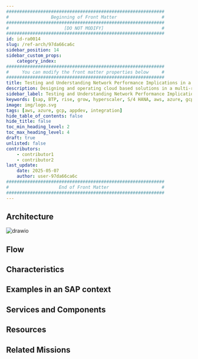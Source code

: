 ```yaml
---
############################################################
#                Beginning of Front Matter                 #
############################################################
#                     [DO NOT MODIFY]                      #
############################################################
id: id-ra0014
slug: /ref-arch/97da66ca6c
sidebar_position: 14
sidebar_custom_props:
    category_index:
############################################################
#     You can modify the front matter properties below     #
############################################################
title: Testing and Understanding Network Performance Implications in a Multi Regional Solution Setup
description: Designing and operating cloud based solutions in a multi-regional setup are technically  advanced tasks. The solution and application design, usage of different network providers and last but not least the geographical placement of services have an impact on the overall performance.
sidebar_label: Testing and Understanding Network Performance Implications in a Multi Regional Solution Setup
keywords: [sap, BTP, rise, grow, hyperscaler, S/4 HANA, aws, azure, gcp, odata, privatelink, wan, internet]
image: img/logo.svg
tags: [aws, azure, gcp, appdev, integration]
hide_table_of_contents: false
hide_title: false
toc_min_heading_level: 2
toc_max_heading_level: 4
draft: true
unlisted: false
contributors:
    - contributor1
    - contributor2
last_update:
    date: 2025-05-07
    author: user-97da66ca6c
############################################################
#                   End of Front Matter                    #
############################################################
---
```


<!-- Add the 'why?' for this architecture. Why do we have it? What is its purpose -->


## Architecture

<!-- The drawio "image" should appear right after the Solution Diagram SVG image -->
<!-- Note: [PLACEHOLDER] Please update the drawio with your architecture's drawio  -->

![drawio](drawio/template.drawio)

## Flow

<!-- Add your flow content here -->

## Characteristics

<!-- Add your characteristics content here -->

## Examples in an SAP context

<!-- Add your SAP context examples here -->

## Services and Components

<!-- Add your services and components here -->

## Resources

<!-- Add your resources here -->

## Related Missions

<!-- Add related missions here -->
